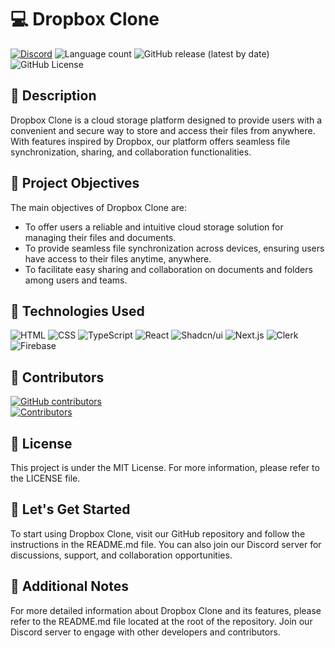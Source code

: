 # 💻 Dropbox Clone

[![Discord](https://img.shields.io/discord/1056947417842454678?label=DISCORD%20SERVER&logo=discord&style=for-the-badge)](https://discord.gg/FVaPTTs7MY)
![Language count](https://img.shields.io/github/languages/count/LitoHDD/Dropbox-Clone?label=%F0%9F%8C%8E%20LANGUAGES&style=for-the-badge)
![GitHub release (latest by date)](https://img.shields.io/github/v/release/LitoHDD/Dropbox-Clone?color=orange&label=%F0%9F%93%A2%20LAST%20VERSION&style=for-the-badge)
![GitHub License](https://img.shields.io/github/license/LitoHDD/Dropbox-Clone?style=for-the-badge)

## 📝 Description

Dropbox Clone is a cloud storage platform designed to provide users with a convenient and secure way to store and access their files from anywhere. With features inspired by Dropbox, our platform offers seamless file synchronization, sharing, and collaboration functionalities.

## 🎯 Project Objectives

The main objectives of Dropbox Clone are:

- To offer users a reliable and intuitive cloud storage solution for managing their files and documents.
- To provide seamless file synchronization across devices, ensuring users have access to their files anytime, anywhere.
- To facilitate easy sharing and collaboration on documents and folders among users and teams.

## 🔧 Technologies Used

![HTML](https://img.shields.io/badge/HTML-%23e34c26.svg?logo=html5&logoColor=white&style=for-the-badge)
![CSS](https://img.shields.io/badge/CSS-%23563d7c.svg?logo=css3&logoColor=white&style=for-the-badge)
![TypeScript](https://img.shields.io/badge/TypeScript-%233178c6.svg?logo=typescript&logoColor=white&style=for-the-badge)
![React](https://img.shields.io/badge/React-%2361DAFB.svg?logo=react&logoColor=white&style=for-the-badge)
![Shadcn/ui](https://img.shields.io/badge/shadcn%2Fui-white?style=for-the-badge&logo=shadcnui&logoColor=black)
![Next.js](https://img.shields.io/badge/Next.js-%23000000.svg?style=for-the-badge&logo=next.js&logoColor=white)
![Clerk](https://img.shields.io/badge/Clerk-%234B2D77.svg?logo=clerk&logoColor=white&style=for-the-badge)
![Firebase](https://img.shields.io/badge/Firebase-%23FFCA28.svg?style=for-the-badge&logo=firebase&logoColor=black)

## 🤝 Contributors

[![GitHub contributors](https://img.shields.io/github/contributors/LitoHDD/Dropbox-Clone?style=for-the-badge)](https://github.com/LitoHDD/Dropbox-Clone/graphs/contributors)  
[![Contributors](https://contrib.rocks/image?repo=LitoHDD/Dropbox-Clone)](https://github.com/LitoHDD/Dropbox-Clone/graphs/contributors)

## 📄 License

This project is under the MIT License. For more information, please refer to the LICENSE file.

## 🚀 Let's Get Started

To start using Dropbox Clone, visit our GitHub repository and follow the instructions in the README.md file. You can also join our Discord server for discussions, support, and collaboration opportunities.

## 📝 Additional Notes

For more detailed information about Dropbox Clone and its features, please refer to the README.md file located at the root of the repository. Join our Discord server to engage with other developers and contributors.
